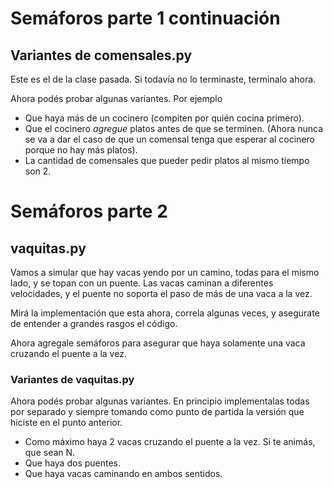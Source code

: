 # Semáforos parte 1 continuación

## Variantes de comensales.py

Este es el de la clase pasada. Si todavía no lo terminaste, terminalo ahora.

Ahora podés probar algunas variantes. Por ejemplo

* Que haya más de un cocinero (compiten por quién cocina primero).
* Que el cocinero *agregue* platos antes de que se terminen. (Ahora nunca se va a dar el caso de que un comensal tenga que esperar al cocinero porque no hay más platos).
* La cantidad de comensales que pueder pedir platos al mismo tiempo son 2.


# Semáforos parte 2

## vaquitas.py

Vamos a simular que hay vacas yendo por un camino, todas para el mismo lado, y se topan con un puente.
Las vacas caminan a diferentes velocidades, y el puente no soporta el paso de más de una vaca a la vez.

Mirá la implementación que esta ahora, correla algunas veces, y asegurate de entender a grandes rasgos el código.

Ahora agregale semáforos para asegurar que haya solamente una vaca cruzando el puente a la vez.

### Variantes de vaquitas.py

Ahora podés probar algunas variantes. En principio implementalas todas por separado y siempre tomando como punto de partida la versión que hiciste en el punto anterior.

* Como máximo haya 2 vacas cruzando el puente a la vez. Si te animás, que sean N.
* Que haya dos puentes.
* Que haya vacas caminando en ambos sentidos.
